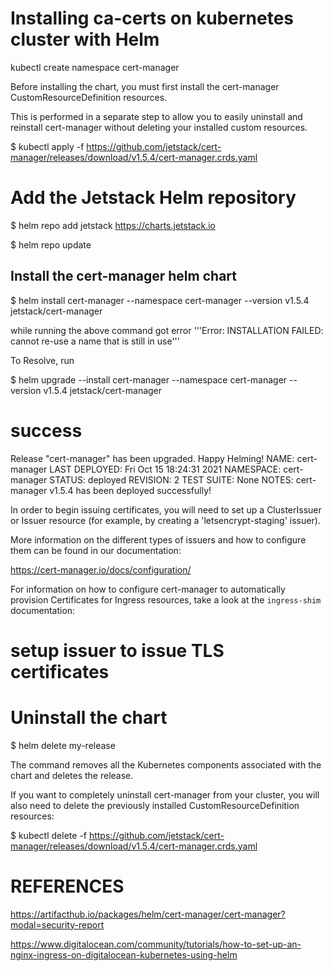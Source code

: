 # Installing ca-certs on kubernetes cluster with Helm

kubectl create namespace cert-manager

Before installing the chart, you must first install the cert-manager CustomResourceDefinition resources. 

This is performed in a separate step to allow you to easily uninstall and reinstall cert-manager without deleting your installed custom resources.

$ kubectl apply -f https://github.com/jetstack/cert-manager/releases/download/v1.5.4/cert-manager.crds.yaml


# Add the Jetstack Helm repository

$ helm repo add jetstack https://charts.jetstack.io

$ helm repo update


## Install the cert-manager helm chart
$ helm install cert-manager --namespace cert-manager --version v1.5.4 jetstack/cert-manager

while running the above command got error '''Error: INSTALLATION FAILED: cannot re-use a name that is still in use'''

To Resolve, run

$ helm upgrade --install cert-manager --namespace cert-manager --version v1.5.4 jetstack/cert-manager

# success

Release "cert-manager" has been upgraded. Happy Helming!
NAME: cert-manager
LAST DEPLOYED: Fri Oct 15 18:24:31 2021
NAMESPACE: cert-manager
STATUS: deployed
REVISION: 2
TEST SUITE: None
NOTES:
cert-manager v1.5.4 has been deployed successfully!

In order to begin issuing certificates, you will need to set up a ClusterIssuer
or Issuer resource (for example, by creating a 'letsencrypt-staging' issuer).

More information on the different types of issuers and how to configure them
can be found in our documentation:

https://cert-manager.io/docs/configuration/

For information on how to configure cert-manager to automatically provision
Certificates for Ingress resources, take a look at the `ingress-shim`
documentation:

# setup issuer to issue TLS certificates



# Uninstall the chart

$ helm delete my-release

The command removes all the Kubernetes components associated with the chart and deletes the release.

If you want to completely uninstall cert-manager from your cluster, you will also need to delete the previously installed CustomResourceDefinition resources:

$ kubectl delete -f https://github.com/jetstack/cert-manager/releases/download/v1.5.4/cert-manager.crds.yaml






# REFERENCES

https://artifacthub.io/packages/helm/cert-manager/cert-manager?modal=security-report


https://www.digitalocean.com/community/tutorials/how-to-set-up-an-nginx-ingress-on-digitalocean-kubernetes-using-helm 
